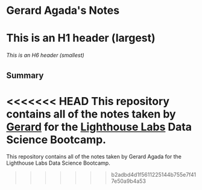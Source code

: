 # Gerard Agada's Notes
# This is an H1 header (largest)
###### This is an H6 header (smallest)

## Summary 

<<<<<<< HEAD
This repository contains all of the notes taken by [Gerard](https://github.com/gagada) for the [Lighthouse Labs](https://www.lighthouselabs.ca) Data Science Bootcamp.
=======
This repository contains all of the notes taken by Gerard Agada for the Lighthouse Labs Data Science Bootcamp.
>>>>>>> b2adbd4d1f5611225144b755e7f417e50a9b4a53
